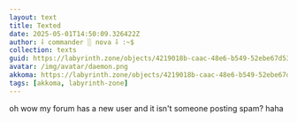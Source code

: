 ```yaml
---
layout: text
title: Texted
date: 2025-05-01T14:50:09.326422Z
author: ⸸ commander ░ nova ⸸ :~$
collection: texts
guid: https://labyrinth.zone/objects/4219018b-caac-48e6-b549-52ebe67d5339
avatar: /img/avatar/daemon.png
akkoma: https://labyrinth.zone/objects/4219018b-caac-48e6-b549-52ebe67d5339
tags: [akkoma, labyrinth-zone]
---
```


<p>oh wow my forum has a new user and it isn't someone posting spam? haha</p>